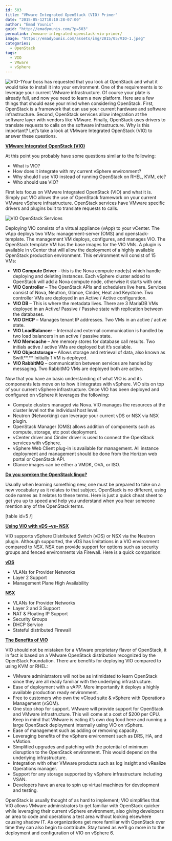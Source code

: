 ```yaml
---
id: 503
title: "VMware Integrated OpenStack (VIO) Primer"
date: "2015-05-12T10:10:28-07:00"
author: "Emad Younis"
guid: "http://emadyounis.com/?p=503"
permalink: /vmware-integrated-openstack-vio-primer/
image: "https://emadyounis.com/assets/img/2015/05/VIO-1.jpeg"
categories:
  - OpenStack
tags:
  - VIO
  - VMware
  - vSphere
---
```


![VIO-1](https://emadyounis.com/assets/img/2015/05/VIO-1.jpeg?resize=300%2C76)Your boss has requested that you look at OpenStack and what it would take to install it into your environment. One of the requirements is to leverage your current VMware infrastructure. Of course your plate is already full, and now you need to learn a new platform. Here are a few things that should ease your mind when considering OpenStack. First, OpenStack is a framework that can use your current hardware and software infrastructure. Second, OpenStack services allow integration at the software layer with vendors like VMware. Finally, OpenStack uses drivers to translate requests to calls on the software infrastructure. Why is this important? Let’s take a look at VMware Integrated OpenStack (VIO) to answer these questions.

<span style="text-decoration: underline;">**VMware Integrated OpenStack (VIO)**</span>

At this point you probably have some questions similar to the following:

- What is VIO?
- How does it integrate with my current vSphere environment?
- Why should I use VIO instead of running OpenStack on RHEL, KVM, etc?
- Who should use VIO?

First lets focus on VMware Integrated OpenStack (VIO) and what it is. Simply put VIO allows the use of OpenStack framework on your current VMware vSphere infrastructure. OpenStack services have VMware specific drivers and plugins built to translate requests to calls.

![VIO OpenStack Services](https://emadyounis.com/assets/img/2015/05/VIO-OpenStack-Services.jpg?resize=644%2C387)

Deploying VIO consists of a virtual appliance (vApp) to your vCenter. The vApp deploys two VMs: management-server (OMS) and openstack-template. The management VM deploys, configures, and manages VIO. The OpenStack template VM has the base images for the VIO VMs. A plugin is available in vCenter that will allow the deployment of a highly available OpenStack production environment. This environment will consist of 15 VMs:

- **VIO Compute Driver** – this is the Nova compute node(s) which handle deploying and deleting instances. Each vSphere cluster added to OpenStack will add a Nova compute node, otherwise it starts with one.
- **VIO Controller** – The OpenStack APIs and schedulers live here. Services consist of Nova, Neutron, Glance, Cinder, Heat and Keystone. Two controller VMs are deployed in an Active / Active configuration.
- **VIO DB** – This is where the metadata lives. There are 3 MariaDB VMs deployed in an Active/ Passive / Passive state with replication between the databases.
- **VIO DHCP** – Manages tenant IP addresses. Two VMs in an active / active state.
- **VIO LoadBalancer** – Internal and external communication is handled by two load balancers in an active / passive state.
- **VIO Memcache** – Are memory stores for database call results. Two initials active / active VMs are deployed but it’s scalable.
- **VIO Objectstorage –** Allows storage and retrieval of data, also known as Swift**.** Initially 1 VM is deployed.
- **VIO RabbitMQ** – communication between services are handled by messaging. Two RabbitMQ VMs are deployed both are active.

Now that you have an basic understanding of what VIO is and its components lets move on to how it integrates with vSphere. VIO sits on top of your current vSphere infrastructure. Once VIO has been deployed and configured on vSphere it leverages the following:

- Compute clusters managed via Nova. VIO manages the resources at the cluster level not the individual host level.
- Neutron (Networking) can leverage your current vDS or NSX via NSX plugin.
- OpenStack Manager (OMS) allows addition of components such as compute, storage, etc post deployment.
- vCenter driver and Cinder driver is used to connect the OpenStack services with vSphere.
- vSphere Web Client plug-in is available for management. All instance deployment and management should be done from the Horizon web portal or OpenStack API.
- Glance images can be either a VMDK, OVA, or ISO.

<span style="text-decoration: underline;">**Do you spreken the OpenStack lingo?**</span>

Usually when learning something new, one must be prepared to take on a new vocabulary as it relates to that subject. OpenStack is no different, using code names as it relates to these terms. Here is just a quick cheat sheet to get you up to speed and help you understand when you hear someone mention any of the OpenStack terms.

\[table id=5 /\]

**<span style="text-decoration: underline;">Using VIO with vDS –vs- NSX</span>**

VIO supports vSphere Distributed Switch (vDS) or NSX via the Neutron plugin. Although supported, the vDS has limitations in a VIO environment compared to NSX. NSX can provide support for options such as security groups and fenced environments via Firewall. Here is a quick comparison:

<span style="text-decoration: underline;">**vDS**</span>

- VLANs for Provider Networks
- Layer 2 Support
- Management Plane High Availability

<span style="text-decoration: underline;">**NSX**</span>

- VLANs for Provider Networks
- Layer 2 and 3 Support
- NAT &amp; Floating IP Support
- Security Groups
- DHCP Service
- Stateful distributed Firewall

<span style="text-decoration: underline;">**The Benefits of VIO**</span>

VIO should not be mistaken for a VMware proprietary flavor of OpenStack, it in fact is based on a VMware OpenStack distribution recognized by the OpenStack Foundation. There are benefits for deploying VIO compared to using KVM or RHEL:

- VMware administrators will not be as intimidated to learn OpenStack since they are all ready familiar with the underlying infrastructure.
- Ease of deployment with a vAPP. More importantly it deploys a highly available production ready environment.
- Free to customers who own the vCloud suite &amp; vSphere with Operations Management (vSOM).
- One stop shop for support. VMware will provide support for OpenStack and VMware infrastructure. This will come at a cost of $200 per CPU. Keep in mind that VMware is eating it’s own dog food here and running a large OpenStack deployment internally using VIO on vSphere.
- Ease of management such as adding or removing capacity.
- Leveraging benefits of the vSphere environment such as DRS, HA, and vMotion.
- Simplified upgrades and patching with the potential of minimum disruption to the OpenStack environment. This would depend on the underlying infrastructure.
- Integration with other VMware products such as log insight and vRealize Operations manager.
- Support for any storage supported by vSphere infrastructure including VSAN.
- Developers have an area to spin up virtual machines for development and testing.

OpenStack is usually thought of as hard to implement; VIO simplifies that. VIO allows VMware administrators to get familiar with OpenStack quicker while leveraging their current vSphere environment, also giving developers an area to code and operations a test area without looking elsewhere causing shadow IT. As organizations get more familiar with OpenStack over time they can also begin to contribute. Stay tuned as we’ll go more in to the deployment and configuration of VIO on vSphere 6.
